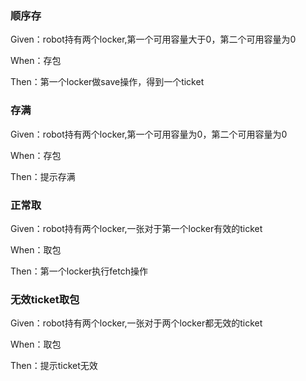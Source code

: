 ### 顺序存
Given：robot持有两个locker,第一个可用容量大于0，第二个可用容量为0

When：存包

Then：第一个locker做save操作，得到一个ticket

### 存满
Given：robot持有两个locker,第一个可用容量为0，第二个可用容量为0

When：存包

Then：提示存满

### 正常取
Given：robot持有两个locker,一张对于第一个locker有效的ticket

When：取包

Then：第一个locker执行fetch操作

### 无效ticket取包
Given：robot持有两个locker,一张对于两个locker都无效的ticket

When：取包

Then：提示ticket无效